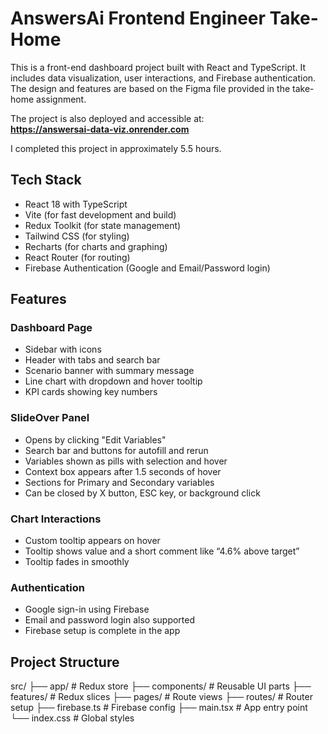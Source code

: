 # AnswersAi Frontend Engineer Take-Home

This is a front-end dashboard project built with React and TypeScript. It includes data visualization, user interactions, and Firebase authentication. The design and features are based on the Figma file provided in the take-home assignment.

The project is also deployed and accessible at:  
**https://answersai-data-viz.onrender.com**

I completed this project in approximately 5.5 hours.

## Tech Stack

- React 18 with TypeScript
- Vite (for fast development and build)
- Redux Toolkit (for state management)
- Tailwind CSS (for styling)
- Recharts (for charts and graphing)
- React Router (for routing)
- Firebase Authentication (Google and Email/Password login)

## Features

### Dashboard Page

- Sidebar with icons
- Header with tabs and search bar
- Scenario banner with summary message
- Line chart with dropdown and hover tooltip
- KPI cards showing key numbers

### SlideOver Panel

- Opens by clicking "Edit Variables"
- Search bar and buttons for autofill and rerun
- Variables shown as pills with selection and hover
- Context box appears after 1.5 seconds of hover
- Sections for Primary and Secondary variables
- Can be closed by X button, ESC key, or background click

### Chart Interactions

- Custom tooltip appears on hover
- Tooltip shows value and a short comment like “4.6% above target”
- Tooltip fades in smoothly

### Authentication

- Google sign-in using Firebase
- Email and password login also supported
- Firebase setup is complete in the app

## Project Structure

src/
├── app/ # Redux store
├── components/ # Reusable UI parts
├── features/ # Redux slices
├── pages/ # Route views
├── routes/ # Router setup
├── firebase.ts # Firebase config
├── main.tsx # App entry point
└── index.css # Global styles
